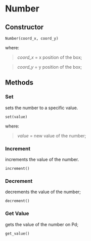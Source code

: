 # Number #
## Constructor ##
```
Number(coord_x, coord_y)
```
where:
> _coord\_x_ = x position of the box;

> _coord\_y_ = y position of the box;

## Methods ##
### Set ###
sets the number to a specific value.
```
set(value)
```
where:
> _value_ = new value of the number;

### Increment ###
increments the value of the number.
```
increment()
```


### Decrement ###
decrements the value of the number;
```
decrement()
```

### Get Value ###
gets the value of the number on Pd;
```
get_value()
```